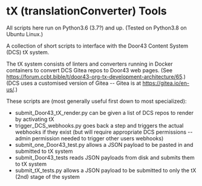 # tX (translationConverter) Tools

All scripts here run on Python3.6 (3.7?) and up. (Tested on Python3.8 on Ubuntu Linux.)

A collection of short scripts to interface with the Door43 Content System (DCS) tX system.

The tX system consists of linters and converters running in Docker containers
    to convert DCS Gitea repos to Door43 web pages.
    (See https://forum.ccbt.bible/t/door43-org-tx-development-architecture/65.)
    (DCS uses a customised version of Gitea -- Gitea is at https://gitea.io/en-us/.)

These scripts are (most generally useful first down to most specialized):
 - submit_Door43_tX_render.py can be given a list of DCS repos to render by activating tX
 - trigger_DCS_webhooks.py goes back a step and triggers the actual webhooks if they exist (but will require appropriate DCS permissions -- admin permission needed to trigger other users webhooks)
 - submit_one_Door43_test.py allows a JSON payload to be pasted in and submitted to tX system
 - submit_Door43_tests reads JSON payloads from disk and submits them to tX system
 - submit_tX_tests.py allows a JSON payload to be submitted to only the tX (2nd) stage of the system
